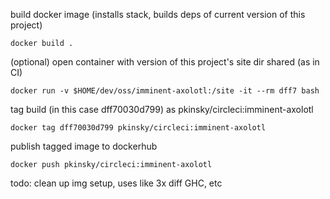 

build docker image (installs stack, builds deps of current version of this project)
```
docker build .
```


(optional) open container with version of this project's site dir shared (as in CI)
```
docker run -v $HOME/dev/oss/imminent-axolotl:/site -it --rm dff7 bash
```

tag build (in this case dff70030d799) as pkinsky/circleci:imminent-axolotl
```
docker tag dff70030d799 pkinsky/circleci:imminent-axolotl
```

publish tagged image to dockerhub
```
docker push pkinsky/circleci:imminent-axolotl
```


todo: clean up img setup, uses like 3x diff GHC, etc
